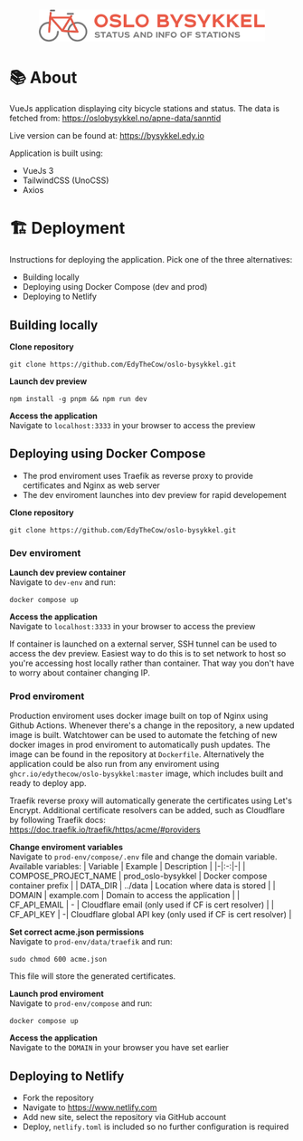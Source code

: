 <br />
<p align="center">
  <img width="400" src="https://raw.githubusercontent.com/BeefBytes/Assets/master/Other/oslo_bysykkel.svg">
</p>

# 📚 About
VueJs application displaying city bicycle stations and status. The data is fetched from: https://oslobysykkel.no/apne-data/sanntid

Live version can be found at: https://bysykkel.edy.io

Application is built using:
- VueJs 3
- TailwindCSS (UnoCSS)
- Axios


# 🏗️ Deployment
Instructions for deploying the application. Pick one of the three alternatives:

- Building locally
- Deploying using Docker Compose (dev and prod)
- Deploying to Netlify

## Building locally
<b>Clone repository</b><br />
```
git clone https://github.com/EdyTheCow/oslo-bysykkel.git
```
<b>Launch dev preview</b><br />
```
npm install -g pnpm && npm run dev
```
<b>Access the application</b><br />
Navigate to `localhost:3333` in your browser to access the preview

## Deploying using Docker Compose
- The prod enviroment uses Traefik as reverse proxy to provide certificates and Nginx as web server
- The dev enviroment launches into dev preview for rapid developement

<b>Clone repository</b><br />
```
git clone https://github.com/EdyTheCow/oslo-bysykkel.git
```

### Dev enviroment
<b>Launch dev preview container</b><br />
Navigate to `dev-env` and run:
```
docker compose up
```
<b>Access the application</b><br />
Navigate to `localhost:3333` in your browser to access the preview

If container is launched on a external server, SSH tunnel can be used to access the dev preview. Easiest way to do this is to set network to host so you're accessing host locally rather than container. That way you don't have to worry about container changing IP.

### Prod enviroment
Production enviroment uses docker image built on top of Nginx using Github Actions. Whenever there's a change in the repository, a new updated image is built. Watchtower can be used to automate the fetching of new docker images in prod enviroment to automatically push updates. The image can be found in the repository at `Dockerfile`. Alternatively the application could be also run from any enviroment using `ghcr.io/edythecow/oslo-bysykkel:master` image, which includes built and ready to deploy app.

Traefik reverse proxy will automatically generate the certificates using Let's Encrypt. Additional certificate resolvers can be added, such as Cloudflare by following Traefik docs: https://doc.traefik.io/traefik/https/acme/#providers

<b>Change enviroment variables</b><br />
Navigate to `prod-env/compose/.env` file and change the domain variable. Available variables:
| Variable | Example | Description |
|-|:-:|-|
| COMPOSE_PROJECT_NAME | prod_oslo-bysykkel | Docker compose container prefix |
| DATA_DIR | ../data | Location where data is stored |
| DOMAIN | example.com | Domain to access the application |
| CF_API_EMAIL | - | Cloudflare email (only used if CF is cert resolver) |
| CF_API_KEY | -| Cloudflare global API key (only used if CF is cert resolver) |

<b>Set correct acme.json permissions</b><br />
Navigate to `prod-env/data/traefik` and run:
```
sudo chmod 600 acme.json
```
This file will store the generated certificates.

<b>Launch prod enviroment</b><br />
Navigate to `prod-env/compose` and run:
```
docker compose up
```

<b>Access the application</b><br />
Navigate to the `DOMAIN` in your browser you have set earlier

## Deploying to Netlify
- Fork the repository
- Navigate to https://www.netlify.com
- Add new site, select the repository via GitHub account
- Deploy, `netlify.toml` is included so no further configuration is required
